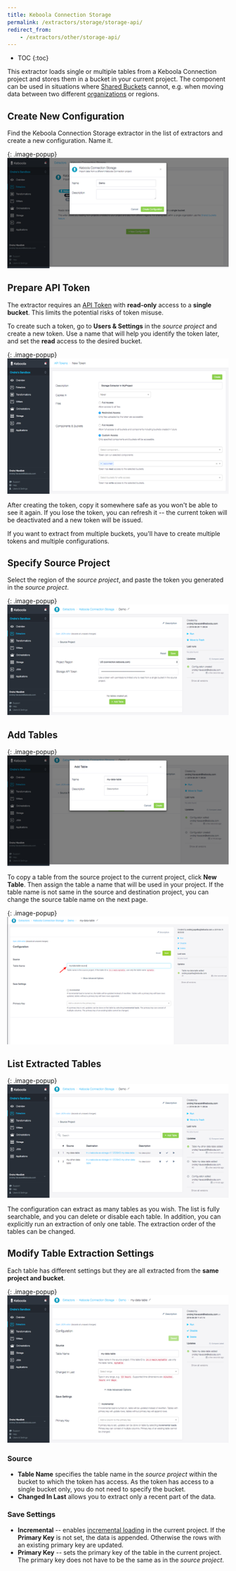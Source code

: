 ```yaml
---
title: Keboola Connection Storage
permalink: /extractors/storage/storage-api/
redirect_from:
    - /extractors/other/storage-api/
---
```


* TOC
{:toc}

This extractor loads single or multiple tables from a Keboola Connection project and stores them in a bucket in your
current project. The component can be used in situations where [Shared Buckets](/storage/buckets/sharing/)
cannot, e.g. when moving data between two different [organizations](/management/organization) or regions.

## Create New Configuration
Find the Keboola Connection Storage extractor in the list of extractors and create a new configuration. Name it.

{: .image-popup}
![Screenshot - Create configuration](/extractors/storage/storage-api/create-configuration.png)

## Prepare API Token
The extractor requires an [API Token](/management/project/tokens/) with **read-only** access to a **single bucket**. 
This limits the potential risks of token misuse.

To create such a token, go to **Users & Settings** in the *source project* and create a new token. Use a name that will
help you identify the token later, and set the **read** access to the desired bucket.

{: .image-popup}
![Screenshot - Create API Token](/extractors/storage/storage-api/create-token.png)

After creating the token, copy it somewhere safe as you won't be able to see it again. If you lose the token,
you can refresh it -- the current token will be deactivated and a new token will be issued.

If you want to extract from multiple buckets, you'll have to create multiple tokens and multiple configurations.

## Specify Source Project
Select the region of the *source project*, and paste the token you generated in the *source project*.

{: .image-popup}
![Screenshot - Source Project](/extractors/storage/storage-api/source-project.png)

## Add Tables

{: .image-popup}
![Screenshot - Create table](/extractors/storage/storage-api/add-tables.png)

To copy a table from the source project to the current project, click **New Table**. 
Then assign the table a name that will be used in your project. If the table name is not same in the source and destination 
project, you can change the source table name on the next page.

{: .image-popup}
![Screenshot - Set up table](/extractors/storage/storage-api/add-tables-2.png)

## List Extracted Tables

{: .image-popup}
![Screenshot - List tables](/extractors/storage/storage-api/list-tables.png)

The configuration can extract as many tables as you wish.
The list is fully searchable, and you can delete or disable each table. In addition, you can explicitly run an extraction
of only one table.
The extraction order of the tables can be changed.

## Modify Table Extraction Settings
Each table has different settings but they are all extracted from the **same project and bucket**.

{: .image-popup}
![Screenshot - List tables](/extractors/storage/storage-api/configuration.png)

### Source

- **Table Name** specifies the table name in the *source project* within the bucket to which the token has access.
As the token has access to a single bucket only, you do not need to specify the bucket.
- **Changed In Last** allows you to extract only a recent part of the data.

### Save Settings

- **Incremental** -- enables [incremental loading](/storage/tables/#incremental-loading) in the current project. If the **Primary Key** is not set, the data is appended. 
Otherwise the rows with an existing primary key are updated.
- **Primary Key** -- sets the primary key of the table in the current project. The primary key does not have to be the same
as in the *source project*.
